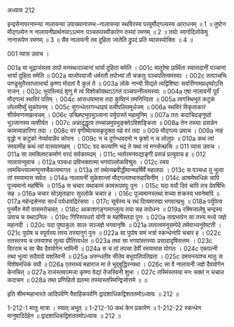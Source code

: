 अध्यायः 212

इन्द्रसेनापरनाम्न्या नालायन्या उपाख्यानारम्भः-नालायन्या स्थविरस्य पत्युर्मौद्गल्यस्य आराधनम् ॥ 1 ॥ तुष्टेन मौद्गल्येन न नालायनीप्रार्थनयाऽऽत्मनः पञ्चरूपस्वीकारेण तस्यां रमणम् ॥ 2 ॥ तयोः स्वर्गादिलोकेषु नानारूपेण रमणम् ॥ 3 ॥ सैव नालायनी तव दुहिता जातेति द्रुपदं प्रति व्यासस्योक्तिः ॥ 4 ॥

001	व्यास उवाच ।

001a	मा भूद्राजंस्तव तापो मनस्थःपञ्चानां भार्या दुहिता ममेति ।
001c	मातुरेषा प्रार्थिता स्यात्तदानीं पञ्चानां भार्या दुहिता ममेति ॥
002a	याजोपयाजौ धर्मरतौ तपोभ्यां तौ चक्रतुः पञ्चपतित्वमस्याः ।
002c	तत्पञ्चभिः पाण्डुसुतैरवाप्ताभार्या कृष्णा मोदतां वै कुलं ते ॥
003a	लोके नान्यो विद्यते त्वद्विशिष्टः सर्वारीणामप्रधृष्योऽसि राजन् ।
003c	भूयस्त्विदं शृणु मे त्वं विशोकोयथाऽऽगतं पञ्चपत्नीत्वमस्याः ॥
004a	एषा नालायनी पूर्वं मौद्गल्यं स्थविरं पतिम् ।
004c	आराधयामास तदा कुष्ठिनं तमनिन्दिता ॥
005a	त्वगस्थिभूतं कटुकं लोलमीर्ष्युं सुकोपनम् ।
005c	सुगन्धेतरगन्धाढ्यं वलीपलितमूर्धजम् ॥
006a	स्थविरं विकृताकारं शीर्यमाणनखत्वचम् ।
006c	उच्छिष्टमुपभुञ्जाना पर्युपास्ते महामुनिम् ॥
007a	ततः कदाचिदङ्गुष्ठो भुञ्जानस्य व्यशीर्यत ।
007c	अन्नादुद्धृत्य तच्चान्नमुपभुङ्क्तेऽविशङ्किता ॥
008a	तेन तस्याः प्रसन्नेन कामव्याहारिणा तदा ।
008c	वरं वृणीष्वेत्यसकृदुक्ता वव्रे वरं तदा ॥
009	मौद्गल्य उवाच ।
009a	नाहं वृद्धो न कटुको नेर्व्यावान्नैव कोपनः ।
009c	न च दुर्गन्धवदनो न कृशो न च लोलुपः ॥
010a	कथं त्वां रमयामीह कथं त्वां वासयाम्यहम् ।
010c	वद कल्याणि भद्रं ते यथा त्वं मनसेच्छसि ॥
011	व्यास उवाच ।
011a	सा तमक्लिष्टकर्माणं वरदं सर्वकामदम् ।
011c	भर्तारमनवद्याङ्गी प्रसन्नं प्रत्युवाच ह ॥
012	नालायन्युवाच ।
012a	पञ्चधा प्रविभक्तात्मा भगवांल्लोकविश्रुतः ।
012c	रमय त्वमचिन्त्यात्मन्पुनश्चैकत्वमागतः ॥
013a	तां तथेत्यब्रवीद्धीमान्महर्षिर्वै महातपाः ।
013c	स पञ्चधा तु भूत्वा तां रमयामास सर्वतः ॥
014a	नालायनीं सुकेशान्तां मौद्गल्यश्चारुहासिनीम् ।
014c	आश्रमेष्वधिकं चापि पूज्यमानो महर्षिभिः ॥
015a	स चचार यथाकामं कामरूपवपुः पुनः ।
015c	यदा ययौ दिवं चापि तत्र देवर्षिभिः सह ॥
016a	चचार सोऽमृताहारः सुरलोके चचार ह ।
016c	पूज्यमानस्तथा शच्या शक्रस्य भवनेष्वपि ॥
017a	महेन्द्रसेनया सार्धं पर्यधावद्रिरंसया ।
017c	सूर्यस्य च रथं दिव्यमारुह्य भगवान्प्रभुः ॥
018a	पर्युपेत्य पुनर्मेरु मेरौ वासमरोचयत् ।
018c	आकाशगङ्गामाप्लुत्य तया सह तपोधनः ॥
019a	रश्मिजालेषु चन्द्रस्य उवाच च यथाऽनिलः ।
019c	गिरिरूपधरो योगी स महर्षिस्तदा पुनः ॥
020a	तत्प्रभावेन सा तस्य मध्ये जज्ञे महानदी ।
020c	यदा पुष्पाकुलः सालः सञ्जज्ञे भगवानृषिः ॥
021a	लतात्वमनुसम्पेदे तमेवाभ्यनुवेष्टती ।
021c	पुपोष च वपुर्यस्य तस्य तस्यानुगं पुनः ॥
022a	सा पुपोष समं भर्त्रा स्कन्धेनापि चचार ह ।
022c	ततस्तस्य च तस्याश्च तुल्या प्रीतिरवर्धत ॥
023a	तथा सा भगवांस्तस्याः प्रसादादृषिसत्तमः ।
023c	विरराम च सा चैव दैवयोगेन भामिनी ॥
024a	स च तां तपसा देवीं रमयामास योगतः ।
024c	एकपत्नी तथा भूत्वा सदैवाग्रे यशस्विनी ॥
025a	अरुन्धतीव सीतेव बभूवातिपतिव्रता ।
025c	दमयन्त्याश्च मातुः स विशेषमधिकं ययौ ॥
026a	एतत्तथ्यं महाराज मा ते भूद्बुद्धिरन्यथा ।
026c	सा वै नालायनी जज्ञे दैवयोगेन केनचित् ॥
027a	राजंस्तवात्मजा कृष्णा वेद्यां तेजस्विनी शुभा ।
027c	तस्मिंस्तस्या मनः सक्तं न चचाल कदाचन ॥
028a	तथा प्रणिहितो ह्यात्मा तस्यास्तस्मिन्द्विजोत्तमे ॥ ॥

इति श्रीमन्महाभारते आदिपर्वणि वैवाहिकपर्वणि द्वादशाधिकद्विशततमोऽध्यायः ॥ 212 ॥

1-212-1 मातुः मात्रा । स्यात् अभूत् ॥ 1-212-10 कथं केन प्रकारेण ॥ 1-212-22 स्कन्धेन मानुषादिदेहेन ॥ द्वादशाधिकद्विशततमोऽध्यायः ॥ 212 ॥
